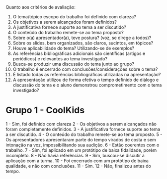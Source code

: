 Quanto aos critérios de avaliação:

1) O tema/tópico escopo do trabalho foi definido com clareza?
2) Os objetivos a serem alcançados foram definidos?
3) A justificativa fornece suporte ao tema a ser discutido?
4) O conteúdo do trabalho remete-se ao tema proposto?
5) Sobre o(a) apresentador(a), teve postura? (voz, se direge a todos)?
6) Sobre os slides, bem organizados, são claros, sucintos, em tópicos?
7) Houve aplicabilidade do tema? Utilizando-se de exemplos?
8) As referências bibliográficas adicionais são científicas (artigos e periódicos) e relevantes ao tema investigado?
9) Busca-se produzir uma discussão do tema junto ao grupo?
10) O trabalho é encerrado com conclusões/considerações sobre o tema?
11) É listado todas as referências bibliográficas utilizadas na apresentação?
12) A apresentação utilizou de forma efetiva o tempo definido de diálogo e discussão do tema e o aluno demonstrou comprometimento com o tema investigado?

# Grupo 1 - CoolKids

1 - Sim, foi definido com clareza
2 - Os objetivos a serem alcançados não foram completamente definidos.
3 - A justificativa fornece suporte ao tema a ser discutido.
4 - O conteúdo do trabalho remete-se ao tema proposto.
5 - Os apresentadores apresentaram parte do tempo virados de costa e sem intonação na voz, impossibilitando sua audição.
6 - Estão coerentes com o trabalho.
7 - Sim, foi aplicado em um protótipo de baixa fidalidade, porém incompleto.
8 - Não havia referências.
9 - Sim, buscou-se discutir a aplicação com a turma.
10 - Foi encerrado com um protótipo de baixa qualidade, e não com conclusões.
11 - Sim.
12 - Não, finalizou antes do tempo.

